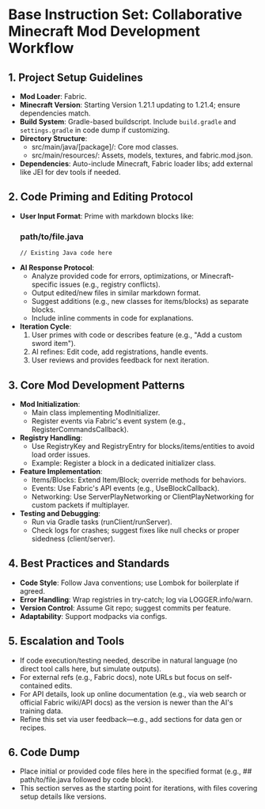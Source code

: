 # Base Instruction Set: Collaborative Minecraft Mod Development Workflow

## 1. Project Setup Guidelines
- **Mod Loader**: Fabric.
- **Minecraft Version**: Starting Version 1.21.1 updating to 1.21.4; ensure dependencies match.
- **Build System**: Gradle-based buildscript. Include `build.gradle` and `settings.gradle` in code dump if customizing.
- **Directory Structure**:
  - src/main/java/[package]/: Core mod classes.
  - src/main/resources/: Assets, models, textures, and fabric.mod.json.
- **Dependencies**: Auto-include Minecraft, Fabric loader libs; add external like JEI for dev tools if needed.

## 2. Code Priming and Editing Protocol
- **User Input Format**: Prime with markdown blocks like:
  ### path/to/file.java
  ```
  // Existing Java code here
  ```
- **AI Response Protocol**:
  - Analyze provided code for errors, optimizations, or Minecraft-specific issues (e.g., registry conflicts).
  - Output edited/new files in similar markdown format.
  - Suggest additions (e.g., new classes for items/blocks) as separate blocks.
  - Include inline comments in code for explanations.
- **Iteration Cycle**:
  1. User primes with code or describes feature (e.g., "Add a custom sword item").
  2. AI refines: Edit code, add registrations, handle events.
  3. User reviews and provides feedback for next iteration.

## 3. Core Mod Development Patterns
- **Mod Initialization**:
  - Main class implementing ModInitializer.
  - Register events via Fabric's event system (e.g., RegisterCommandsCallback).
- **Registry Handling**:
  - Use RegistryKey and RegistryEntry for blocks/items/entities to avoid load order issues.
  - Example: Register a block in a dedicated initializer class.
- **Feature Implementation**:
  - Items/Blocks: Extend Item/Block; override methods for behaviors.
  - Events: Use Fabric's API events (e.g., UseBlockCallback).
  - Networking: Use ServerPlayNetworking or ClientPlayNetworking for custom packets if multiplayer.
- **Testing and Debugging**:
  - Run via Gradle tasks (runClient/runServer).
  - Check logs for crashes; suggest fixes like null checks or proper sidedness (client/server).

## 4. Best Practices and Standards
- **Code Style**: Follow Java conventions; use Lombok for boilerplate if agreed.
- **Error Handling**: Wrap registries in try-catch; log via LOGGER.info/warn.
- **Version Control**: Assume Git repo; suggest commits per feature.
- **Adaptability**: Support modpacks via configs.

## 5. Escalation and Tools
- If code execution/testing needed, describe in natural language (no direct tool calls here, but simulate outputs).
- For external refs (e.g., Fabric docs), note URLs but focus on self-contained edits.
- For API details, look up online documentation (e.g., via web search or official Fabric wiki/API docs) as the version is newer than the AI's training data.
- Refine this set via user feedback—e.g., add sections for data gen or recipes.

## 6. Code Dump
- Place initial or provided code files here in the specified format (e.g., ## path/to/file.java followed by code block).
- This section serves as the starting point for iterations, with files covering setup details like versions.
